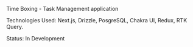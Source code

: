 Time Boxing - Task Management application

Technologies Used: Next.js, Drizzle, PosgreSQL, Chakra UI, Redux, RTK Query.

Status: In Development
